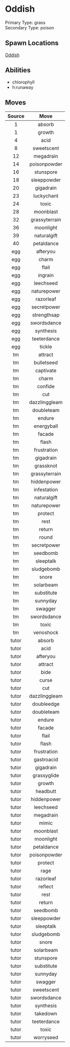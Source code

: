 # Oddish  
Primary Type: grass  
Secondary Type: poison  
  
## Spawn Locations  
[Oddish](/data/spawn_presets/oddish.md)  
  
## Abilities  
  * chlorophyll
  * h:runaway
  
  
## Moves  
  
| Source | Move |  
|:---:|:---:|  
| 1 | absorb |  
| 1 | growth |  
| 4 | acid |  
| 8 | sweetscent |  
| 12 | megadrain |  
| 14 | poisonpowder |  
| 16 | stunspore |  
| 18 | sleeppowder |  
| 20 | gigadrain |  
| 23 | luckychant |  
| 24 | toxic |  
| 28 | moonblast |  
| 32 | grassyterrain |  
| 36 | moonlight |  
| 39 | naturalgift |  
| 40 | petaldance |  
| egg | afteryou |  
| egg | charm |  
| egg | flail |  
| egg | ingrain |  
| egg | leechseed |  
| egg | naturepower |  
| egg | razorleaf |  
| egg | secretpower |  
| egg | strengthsap |  
| egg | swordsdance |  
| egg | synthesis |  
| egg | teeterdance |  
| egg | tickle |  
| tm | attract |  
| tm | bulletseed |  
| tm | captivate |  
| tm | charm |  
| tm | confide |  
| tm | cut |  
| tm | dazzlinggleam |  
| tm | doubleteam |  
| tm | endure |  
| tm | energyball |  
| tm | facade |  
| tm | flash |  
| tm | frustration |  
| tm | gigadrain |  
| tm | grassknot |  
| tm | grassyterrain |  
| tm | hiddenpower |  
| tm | infestation |  
| tm | naturalgift |  
| tm | naturepower |  
| tm | protect |  
| tm | rest |  
| tm | return |  
| tm | round |  
| tm | secretpower |  
| tm | seedbomb |  
| tm | sleeptalk |  
| tm | sludgebomb |  
| tm | snore |  
| tm | solarbeam |  
| tm | substitute |  
| tm | sunnyday |  
| tm | swagger |  
| tm | swordsdance |  
| tm | toxic |  
| tm | venoshock |  
| tutor | absorb |  
| tutor | acid |  
| tutor | afteryou |  
| tutor | attract |  
| tutor | bide |  
| tutor | curse |  
| tutor | cut |  
| tutor | dazzlinggleam |  
| tutor | doubleedge |  
| tutor | doubleteam |  
| tutor | endure |  
| tutor | facade |  
| tutor | flail |  
| tutor | flash |  
| tutor | frustration |  
| tutor | gastroacid |  
| tutor | gigadrain |  
| tutor | grassyglide |  
| tutor | growth |  
| tutor | headbutt |  
| tutor | hiddenpower |  
| tutor | leechseed |  
| tutor | megadrain |  
| tutor | mimic |  
| tutor | moonblast |  
| tutor | moonlight |  
| tutor | petaldance |  
| tutor | poisonpowder |  
| tutor | protect |  
| tutor | rage |  
| tutor | razorleaf |  
| tutor | reflect |  
| tutor | rest |  
| tutor | return |  
| tutor | seedbomb |  
| tutor | sleeppowder |  
| tutor | sleeptalk |  
| tutor | sludgebomb |  
| tutor | snore |  
| tutor | solarbeam |  
| tutor | stunspore |  
| tutor | substitute |  
| tutor | sunnyday |  
| tutor | swagger |  
| tutor | sweetscent |  
| tutor | swordsdance |  
| tutor | synthesis |  
| tutor | takedown |  
| tutor | teeterdance |  
| tutor | toxic |  
| tutor | worryseed |  
  
